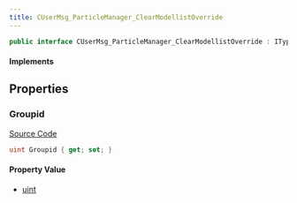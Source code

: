 ```yaml
---
title: CUserMsg_ParticleManager_ClearModellistOverride
---
```


```csharp
public interface CUserMsg_ParticleManager_ClearModellistOverride : ITypedProtobuf<CUserMsg_ParticleManager_ClearModellistOverride>, INativeHandle
```

#### Implements

## Properties

### Groupid

[Source Code](https://github.com/swiftly-solution/swiftlys2/blob/main/managed/src/SwiftlyS2.Generated/Protobufs/Interfaces/CUserMsg_ParticleManager_ClearModellistOverride.cs#L13)

```csharp
uint Groupid { get; set; }
```

#### Property Value

- [uint](https://learn.microsoft.com/dotnet/api/system.uint32)


